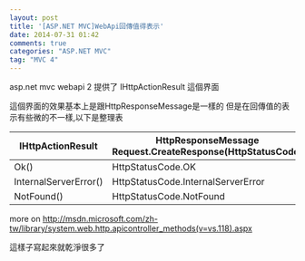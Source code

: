 ```yaml
---
layout: post
title: '[ASP.NET MVC]WebApi回傳值得表示'
date: 2014-07-31 01:42
comments: true
categories: "ASP.NET MVC"
tag: "MVC 4"
---
```

asp.net mvc webapi 2 提供了 IHttpActionResult 這個界面

這個界面的效果基本上是跟HttpResponseMessage是一樣的
但是在回傳值的表示有些微的不一樣,以下是整理表

| IHttpActionResult | HttpResponseMessage Request.CreateResponse(HttpStatusCode) |
| ----------------- | ------------------- |
| Ok() | HttpStatusCode.OK |
| InternalServerError() | HttpStatusCode.InternalServerError |
| NotFound() | HttpStatusCode.NotFound |

more on http://msdn.microsoft.com/zh-tw/library/system.web.http.apicontroller_methods(v=vs.118).aspx

這樣子寫起來就乾淨很多了